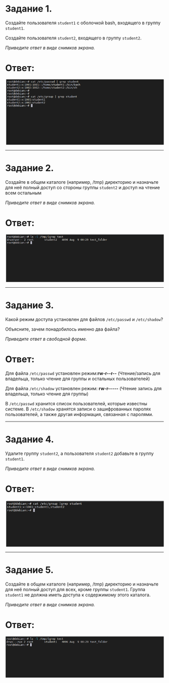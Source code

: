 # Задание 1.

Создайте пользователя `student1` с оболочкой bash, входящего в группу `student1`.

Создайте пользователя `student2`, входящего в группу `student2`.

*Приведите ответ в виде снимков экрана.*  

# Ответ:  
![Screenshot](1.png)  

---

# Задание 2.

Создайте в общем каталоге (например, /tmp) директорию и назначьте для неё полный доступ со стороны группы `student2` и доступ на чтение всем остальным

*Приведите ответ в виде снимков экрана.*

# Ответ:  
![Screenshot](https://github.com/pendolf1984/netology/blob/main/Module%203/lesson3.4/2.PNG)  

---

# Задание 3.

Какой режим доступа установлен для файлов `/etc/passwd` и `/etc/shadow`?

Объясните, зачем понадобилось именно два файла?

*Приведите ответ в свободной форме.*  

# Ответ: 
Для файла `/etc/passwd` установлен режим:**rw-r--r--** (Чтение/запись для владельца, только чтение для группы и остальных 
пользователей)  

Для файла `/etc/shadow` установлен режим: **rw-r-----** (Чтение запись для владельца, только чтение для группы)  

В `/etc/passwd` хранится список пользователей, которые известны системе.
В `/etc/shadow` хранятся записи о зашифрованных паролях пользователей, а также другая информация, связанная с паролями.  


---

# Задание 4.

Удалите группу `student2`, а пользователя `student2` добавьте в группу `student1`.

*Приведите ответ в виде снимков экрана.*  

# Ответ:  
![Screenshot](https://github.com/pendolf1984/netology/blob/main/Module%203/lesson3.4/4.PNG)  

---

# Задание 5.

Создайте в общем каталоге (например, /tmp) директорию и назначьте для неё полный доступ для всех, кроме группы `student1`.  Группа `student1` не должна иметь доступа к содержимому этого каталога.

*Приведите ответ в виде снимков экрана.*  

# Ответ:  
![Screenshot](https://github.com/pendolf1984/netology/blob/main/Module%203/lesson3.4/5.PNG)  
